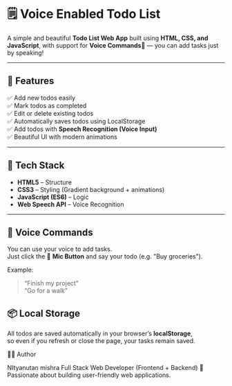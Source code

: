 # 🗒️ Voice Enabled Todo List

A simple and beautiful **Todo List Web App** built using **HTML, CSS, and JavaScript**,
with support for **Voice Commands**🎤 — you can add tasks just by speaking!

---

## 🚀 Features

✅ Add new todos easily  
✅ Mark todos as completed  
✅ Edit or delete existing todos  
✅ Automatically saves todos using LocalStorage  
✅ Add todos with **Speech Recognition (Voice Input)**  
✅ Beautiful UI with modern animations  

---

## 🧠 Tech Stack

- **HTML5** – Structure  
- **CSS3** – Styling (Gradient background + animations)  
- **JavaScript (ES6)** – Logic  
- **Web Speech API** – Voice Recognition  

---

## 🎤 Voice Commands

You can use your voice to add tasks.  
Just click the 🎤 **Mic Button** and say your todo (e.g. "Buy groceries").

Example:
> “Finish my project”  
> “Go for a walk”


## 📦 Local Storage

All todos are saved automatically in your browser’s **localStorage**,  
so even if you refresh or close the page, your tasks remain saved.

👨‍💻 Author

NItyanutan mishra
Full Stack Web Developer (Frontend + Backend)
💼 Passionate about building user-friendly web applications.
